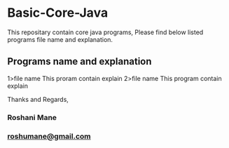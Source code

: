 # Basic-Core-Java
This repositary contain core java programs, Please find below listed programs file name and explanation.

## Programs name and explanation

1>file name
This proram contain explain 
2>file name 
This program contain explain

Thanks and Regards,
### Roshani Mane
### roshumane@gmail.com 
